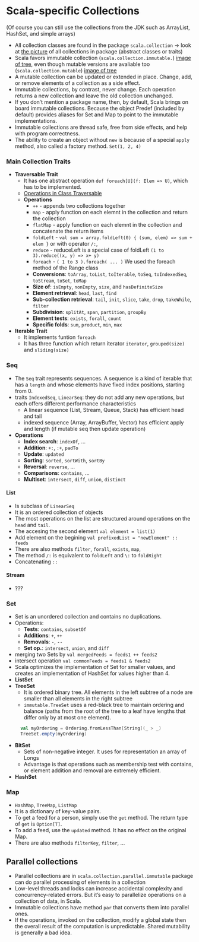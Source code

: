 Scala-specific Collections
==============
(Of course you can still use the collections from the JDK such as ArrayList, HashSet, and simple arrays)

- All collection classes are found in the package `scala.collection` -> look at [the picture](https://docs.scala-lang.org/resources/images/collections.png) of all collections in package (abstract classes or traits)
- Scala favors immutable collection (`scala.collection.immutable.`) [image of tree](https://docs.scala-lang.org/resources/images/collections.immutable.png), even though mutable versions are avaliable too (`scala.collection.mutable`) [image of tree](https://docs.scala-lang.org/resources/images/collections.mutable.png)
- A mutable collection can be updated or extended in place. Change, add, or remove elements of a collection as a side effect.
- Immutable collections, by contrast, never change. Each operation returns a new collection and leave the old collection unchanged.
- If you don’t mention a package name, then, by default, Scala brings on board immutable collections. Because the object Predef (included by default) provides aliases for Set and Map to point to the immutable implementations.
- Immutable collections are thread safe, free from side effects, and help with program correctness.
- The ability to create an object without `new` is because of a special `apply` method, also called a factory method. `Set(1, 2, 4)`

### Main Collection Traits
 - **Traversable Trait**
   - It has one abstract operation `def foreach[U](f: Elem => U)`, which has to be implemented.
   - [Operations in Class Traversable](https://docs.scala-lang.org/overviews/collections/trait-traversable.html#operations-in-class-traversable)
   - **Operations**
     - `++` - appends two collections together
     - `map` - apply function on each elemnt in the collection and return the collection
     - `flatMap` - apply function on each elemnt in the collection and concatenate the return items
     - `foldLeft` - `val sum = array.foldLeft(0) { (sum, elem) => sum + elem }` or with operator `/:`, 
     - `reduce` - reduceLeft is a special case of foldLeft `(1 to 3).reduce((x, y) => x+ y)` 
     - `foreach` - `( 1 to 3 ).foreach( ... )` We used the foreach method of the Range class
     - **Conversions**: `toArray`, `toList`, `toIterable`, `toSeq`, `toIndexedSeq`, `toStream`, `toSet`, `toMap`
     - **Size of**: `isEmpty`, `nonEmpty`, `size`, and `hasDefiniteSize`
     - **Element retrieval**: `head`, `last`, `find`
     - **Sub-collection retrieval**: `tail`, `init`, `slice`, `take`, `drop`, `takeWhile`, `filter`
     - **Subdivision**: `splitAt`, `span`, `partition`, `groupBy`
     - **Element tests**: `exists`, `forall`, `count`
     - **Specific folds**: `sum`, `product`, `min`, `max`
 - **Iterable Trait**
   - It implements funtion `foreach`
   - It has three function which return iterator `iterator`, `grouped(size)` and `sliding(size)` 

### Seq
- The `Seq` trait represents sequences. A sequence is a kind of iterable that has a `length` and whose elements have fixed index positions, starting from 0.
- traits `IndexedSeq`, `LinearSeq`: they do not add any new operations, but each offers different performance characteristics
  - A linear sequence (List, Stream, Queue, Stack) has efficient head and tail
  - indexed sequence (Array, ArrayBuffer, Vector) has efficient apply and length (if mutable seq then update operation)
- **Operations** 
  - **Index search**: `indexOf`, ...
  - **Addition**: `+:`, `:+`, `padTo`
  - **Update**: `updated`
  - **Sorting**: `sorted`, `sortWith`, `sortBy`
  - **Reversal**: `reverse`, ...
  - **Comparisons**: `contains`, ...
  - **Multiset**: `intersect`, `diff`, `union`, `distinct`
  
#### List
  - Is subclass of `LinearSeq`
  - It is an ordered collection of objects
  - The most operations on the list are structured around operations on the `head` and `tail`.
  - The accesing the second element `val element = list(1)`
  - Add element on the begining `val prefixedList = "newElement" :: feeds`
  - There are also methods `filter`, `forall`, `exists`, `map`,
  - The method `/:` is equivalent to `foldLeft` and `\:` to `foldRight`
  - Concatenating `::`
  
#### Stream
  - ???

### Set
- Set is an unordered collection and contains no duplications.
- Operations:
  - **Tests**: `contains`, `subsetOf`
  - **Additions**: `+`, `++`
  - **Removals**: `-`, `--`
  - **Set op.**: `intersect`, `union`, and `diff`
- merging two Sets by `val mergedFeeds = feeds1 ++ feeds2`
- intersect operation `val commonFeeds = feeds1 & feeds2`
- Scala optimizes the implementation of Set for smaller values, and creates an implementation of HashSet for values higher than 4.
- **ListSet**
- **TreeSet**
  - It is ordered binary tree. All elements in the left subtree of a node are smaller than all elements in the right subtree
  - `immutable.TreeSet` uses a red-black tree to maintain ordering and balance (paths from the root of the tree to a leaf have lengths that differ only by at most one element).
  ```scala
    val myOrdering = Ordering.fromLessThan[String](_ > _)
    TreeSet.empty(myOrdering)
  ```
- **BitSet**
  - Sets of non-negative integer. It uses for representation an array of Longs
  - Advantage is that operations such as membership test with contains, or element addition and removal are extremely efficient.
- **HashSet**

### Map
- `HashMap`, `TreeMap`, `ListMap`
- It is a dictionary of key-value pairs.
- To get a feed for a person, simply use the `get` method. The return type of `get` is `Option[T]`.
- To add a feed, use the `updated` method. It has no effect on the original Map.
- There are also methods `filterKey`, `filter`, ...

## Parallel collections
  - Parallel collections are in `scala.collection.parallel.immutable` package can do parallel processing of elements in a collection
  - Low-level threads and locks can increase accidental complexity and concurrency-related errors. But it’s easy to parallelize operations on a collection of data, in Scala.
  - Immutable collections have method `par` that converts them into parallel ones.
  - If the operations, invoked on the collection, modify a global state then the overall result of the computation is unpredictable. Shared mutability is generally a bad idea.
